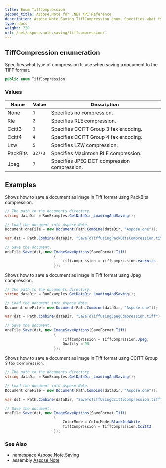 ```yaml
---
title: Enum TiffCompression
second_title: Aspose.Note for .NET API Reference
description: Aspose.Note.Saving.TiffCompression enum. Specifies what type of compression to use when saving a document to the TIFF format
type: docs
weight: 720
url: /net/aspose.note.saving/tiffcompression/
---
```

## TiffCompression enumeration

Specifies what type of compression to use when saving a document to the TIFF format.

```csharp
public enum TiffCompression
```

### Values

| Name | Value | Description |
| --- | --- | --- |
| None | `1` | Specifies no compression. |
| Rle | `2` | Specifies RLE compression. |
| Ccitt3 | `3` | Specifies CCITT Group 3 fax encoding. |
| Ccitt4 | `4` | Specifies CCITT Group 4 fax encoding. |
| Lzw | `5` | Specifies LZW compression. |
| PackBits | `32773` | Specifies Macintosh RLE compression. |
| Jpeg | `7` | Specifies JPEG DCT compression compression. |

## Examples

Shows how to save a document as image in Tiff format using PackBits compression.

```csharp
// The path to the documents directory.
string dataDir = RunExamples.GetDataDir_LoadingAndSaving();

// Load the document into Aspose.Note.
Document oneFile = new Document(Path.Combine(dataDir, "Aspose.one"));

var dst = Path.Combine(dataDir, "SaveToTiffUsingPackBitsCompression.tiff");

// Save the document.
oneFile.Save(dst, new ImageSaveOptions(SaveFormat.Tiff)
                      {
                          TiffCompression = TiffCompression.PackBits
                      });
```

Shows how to save a document as image in Tiff format using Jpeg compression.

```csharp
// The path to the documents directory.
string dataDir = RunExamples.GetDataDir_LoadingAndSaving();

// Load the document into Aspose.Note.
Document oneFile = new Document(Path.Combine(dataDir, "Aspose.one"));

var dst = Path.Combine(dataDir, "SaveToTiffUsingJpegCompression.tiff");

// Save the document.
oneFile.Save(dst, new ImageSaveOptions(SaveFormat.Tiff)
                      {
                          TiffCompression = TiffCompression.Jpeg,
                          Quality = 93
                      });
```

Shows how to save a document as image in Tiff format using CCITT Group 3 fax compression.

```csharp
// The path to the documents directory.
string dataDir = RunExamples.GetDataDir_LoadingAndSaving();

// Load the document into Aspose.Note.
Document oneFile = new Document(Path.Combine(dataDir, "Aspose.one"));

var dst = Path.Combine(dataDir, "SaveToTiffUsingCcitt3Compression.tiff");

// Save the document.
oneFile.Save(dst, new ImageSaveOptions(SaveFormat.Tiff)
                      {
                          ColorMode = ColorMode.BlackAndWhite,
                          TiffCompression = TiffCompression.Ccitt3
                      });
```

### See Also

* namespace [Aspose.Note.Saving](../../aspose.note.saving/)
* assembly [Aspose.Note](../../)


